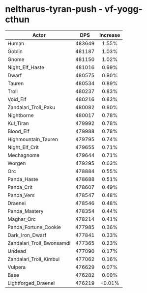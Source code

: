 # neltharus-tyran-push - vf-yogg-cthun
| Actor | DPS | Increase |
|---|:---:|:---:|
|Human|483649|1.55%|
|Goblin|481187|1.03%|
|Gnome|481150|1.02%|
|Night_Elf_Haste|481016|0.99%|
|Dwarf|480575|0.90%|
|Tauren|480534|0.89%|
|Troll|480237|0.83%|
|Void_Elf|480216|0.83%|
|Zandalari_Troll_Paku|480082|0.80%|
|Nightborne|480017|0.78%|
|Kul_Tiran|479992|0.78%|
|Blood_Elf|479988|0.78%|
|Highmountain_Tauren|479795|0.74%|
|Night_Elf_Crit|479655|0.71%|
|Mechagnome|479644|0.71%|
|Worgen|479295|0.63%|
|Orc|478884|0.55%|
|Panda_Haste|478688|0.51%|
|Panda_Crit|478607|0.49%|
|Panda_Vers|478547|0.48%|
|Draenei|478546|0.48%|
|Panda_Mastery|478354|0.44%|
|Maghar_Orc|478214|0.41%|
|Panda_Fortune_Cookie|477985|0.36%|
|Dark_Iron_Dwarf|477841|0.33%|
|Zandalari_Troll_Bwonsamdi|477365|0.23%|
|Undead|477090|0.17%|
|Zandalari_Troll_Kimbul|477062|0.16%|
|Vulpera|476629|0.07%|
|Base|476282|0.00%|
|Lightforged_Draenei|476219|-0.01%|
